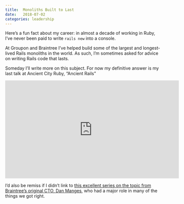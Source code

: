 ```yaml
---
title:  Monoliths Built to Last
date:   2018-07-02
categories: leadership
---
```


Here’s a fun fact about my career: in almost a decade of working in Ruby, I’ve never been paid to write `rails new` into a console.

At Groupon and Braintree I’ve helped build some of the largest and longest-lived Rails monoliths in the world. As such, I’m sometimes asked for advice on writing Rails code that lasts.

Someday I’ll write more on this subject. For now my definitive answer is my last talk at Ancient City Ruby, “Ancient Rails”

<iframe width="560" height="315" src="https://www.youtube-nocookie.com/embed/3TXcsRa8s_M?rel=0" frameborder="0" allow="autoplay; encrypted-media" allowfullscreen></iframe>
<br>

I’d also be remiss if I didn’t link to [this excellent series on the topic from Braintree’s original CTO, Dan Manges](https://medium.com/@dan_manges/the-modular-monolith-rails-architecture-fb1023826fc4), who had a major role in many of the things we got right.